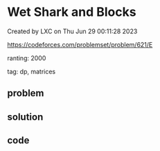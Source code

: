 # Wet Shark and Blocks

Created by LXC on Thu Jun 29 00:11:28 2023

https://codeforces.com/problemset/problem/621/E

ranting: 2000

tag: dp, matrices

## problem



## solution



## code

``` cpp

```
